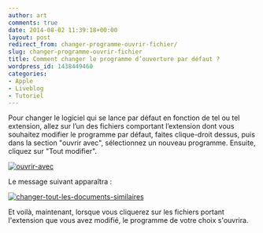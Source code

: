 ```yaml
---
author: art
comments: true
date: 2014-08-02 11:39:18+00:00
layout: post
redirect_from: changer-programme-ouvrir-fichier/
slug: changer-programme-ouvrir-fichier
title: Comment changer le programme d’ouverture par défaut ?
wordpress_id: 1438449460
categories:
- Apple
- Liveblog
- Tutoriel
---
```


Pour changer le logiciel qui se lance par défaut en fonction de tel ou tel extension, allez sur l’un des fichiers comportant l’extension dont vous souhaitez modifier le programme par défaut, faites clique-droit dessus, puis dans la section "ouvrir avec", sélectionnez un nouveau programme. Ensuite, cliquez sur "Tout modifier".

[![ouvrir-avec](https://static.irz.fr/2014/08/ouvrir-avec-640x211.png)](https://irz.fr/recherche?q=ouvrir-avec)

Le message suivant apparaîtra :

[![changer-tout-les-documents-similaires](https://static.irz.fr/2014/08/changer-tout-les-documents-similaires.png)](https://irz.fr/recherche?q=changer-tout-les-documents-similaires)

Et voilà, maintenant, lorsque vous cliquerez sur les fichiers portant l'extension que vous avez modifié, le programme de votre choix s'ouvrira.
